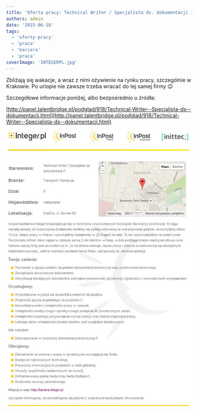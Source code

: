 ```yaml
---
title: 'Oferta pracy: Technical Writer / Specjalista ds. dokumentacji IT'
authors: admin
date: '2015-06-18'
tags:
  - 'oferty-pracy'
  - 'praca'
  - 'kariera'
  - 'praca'
coverImage: 'INTEGERPL.jpg'
---
```


Zbliżają się wakacje, a wraz z nimi ożywienie na rynku pracy, szczególnie w
Krakowie. Po urlopie nie zawsze trzeba wracać do tej samej firmy 😉

<!--truncate-->

Szczegółowe informacje poniżej, albo bezpośrednio u źródła:

[http://panel.talentbridge.pl/podglad/918/Technical-Writer--Specjalista-ds--dokumentacji.html](http://panel.talentbridge.pl/podglad/918/Technical-Writer--Specjalista-ds--dokumentacji.html)

![Integer_oferta_pracy](images/Integer_oferta_pracy.jpg)
